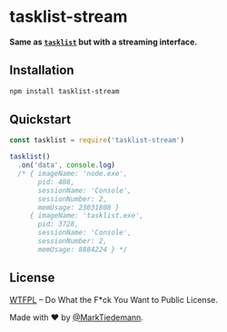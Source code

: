 # tasklist-stream

**Same as [`tasklist`](https://github.com/sindresorhus/tasklist) but with a streaming interface.**

## Installation

```sh
npm install tasklist-stream
```

## Quickstart

```js
const tasklist = require('tasklist-stream')

tasklist()
  .on('data', console.log)
  /* { imageName: 'node.exe',
       pid: 408,
       sessionName: 'Console',
       sessionNumber: 2,
       memUsage: 23031808 }
     { imageName: 'tasklist.exe',
       pid: 3728,
       sessionName: 'Console',
       sessionNumber: 2,
       memUsage: 8884224 } */
```

## License

[WTFPL](http://www.wtfpl.net/) – Do What the F*ck You Want to Public License.

Made with :heart: by [@MarkTiedemann](https://twitter.com/MarkTiedemannDE).